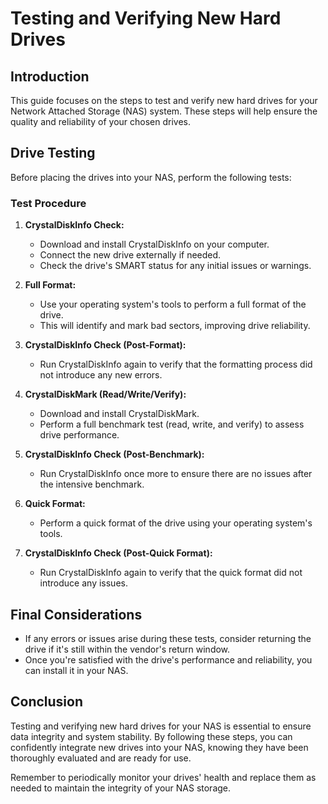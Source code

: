 # Testing and Verifying New Hard Drives

## Introduction

This guide focuses on the steps to test and verify new hard drives for your Network Attached Storage (NAS) system. These steps will help ensure the quality and reliability of your chosen drives.

## Drive Testing

Before placing the drives into your NAS, perform the following tests:

### Test Procedure

1. **CrystalDiskInfo Check:**
    - Download and install CrystalDiskInfo on your computer.
    - Connect the new drive externally if needed.
    - Check the drive's SMART status for any initial issues or warnings.

2. **Full Format:**
    - Use your operating system's tools to perform a full format of the drive.
    - This will identify and mark bad sectors, improving drive reliability.

3. **CrystalDiskInfo Check (Post-Format):**
    - Run CrystalDiskInfo again to verify that the formatting process did not introduce any new errors.

4. **CrystalDiskMark (Read/Write/Verify):**
    - Download and install CrystalDiskMark.
    - Perform a full benchmark test (read, write, and verify) to assess drive performance.

5. **CrystalDiskInfo Check (Post-Benchmark):**
    - Run CrystalDiskInfo once more to ensure there are no issues after the intensive benchmark.

6. **Quick Format:**
    - Perform a quick format of the drive using your operating system's tools.

7. **CrystalDiskInfo Check (Post-Quick Format):**
    - Run CrystalDiskInfo again to verify that the quick format did not introduce any issues.

## Final Considerations

- If any errors or issues arise during these tests, consider returning the drive if it's still within the vendor's return window.
- Once you're satisfied with the drive's performance and reliability, you can install it in your NAS.

## Conclusion

Testing and verifying new hard drives for your NAS is essential to ensure data integrity and system stability. By following these steps, you can confidently integrate new drives into your NAS, knowing they have been thoroughly evaluated and are ready for use.

Remember to periodically monitor your drives' health and replace them as needed to maintain the integrity of your NAS storage.
